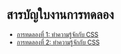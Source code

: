 # สารบัญใบงานการทดลอง

- [การทดลองที่ 1: ทำความรู้จักกับ CSS](./css-tutorial.md#บทที่-1-ทำความรู้จักกับ-css)
- [การทดลองที่ 2: ทำความรู้จักกับ CSS](./css-tutorial.md#การทดลองที่-2:-Selectors-ใน-CSS)
